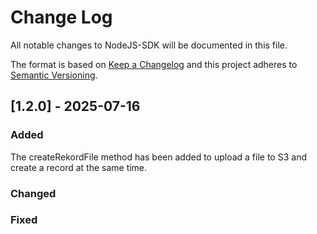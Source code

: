 # Change Log
All notable changes to NodeJS-SDK will be documented in this file.
 
The format is based on [Keep a Changelog](http://keepachangelog.com/)
and this project adheres to [Semantic Versioning](http://semver.org/).
 
## [1.2.0] - 2025-07-16
  
### Added
The createRekordFile method has been added to upload a file to S3 and create a record at the same time.

### Changed
 
### Fixed